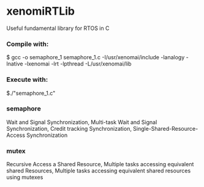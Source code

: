 # xenomiRTLib
Useful fundamental library for RTOS in C 


### Compile with: 
$ gcc -o semaphore_1 semaphore_1.c -I/usr/xenomai/include -lanalogy -lnative -lxenomai -lrt -lpthread -L/usr/xenomai/lib
### Execute with:
$./"semaphore_1.c"

### semaphore 
Wait and Signal Synchronization, Multi-task Wait and Signal Synchronization, Credit tracking Synchronization, Single-Shared-Resource-Access Synchronization

### mutex
Recursive Access a Shared Resource, Multiple tasks accessing equivalent shared Resources, Multiple tasks accessing equivalent shared resources using mutexes



